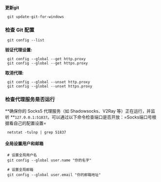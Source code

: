 
**更新git** 

```
 git update-git-for-windows
```

### **检查 Git 配置**

```
 git config --list
```

**验证代理设置:**

```
 git config --global --get http.proxy
 git config --global --get https.proxy
```

**取消代理:**

```
 git config --global --unset http.proxy
 git config --global --unset https.proxy
```

### **检查代理服务是否运行**

**确保你的 Socks5 代理服务（如 Shadowsocks、V2Ray 等）正在运行，并监听 **`127.0.0.1:51837`。可以通过以下命令检查端口是否开放：=Socks端口号根据看自己的配置设置=

```
 netstat -tulnp | grep 51837
```


#### **全局设置用户和邮箱**

```
 # 设置全局用户名
 git config --global user.name "你的名字"
 
 # 设置全局邮箱
 git config --global user.email "你的邮箱地址"
```
